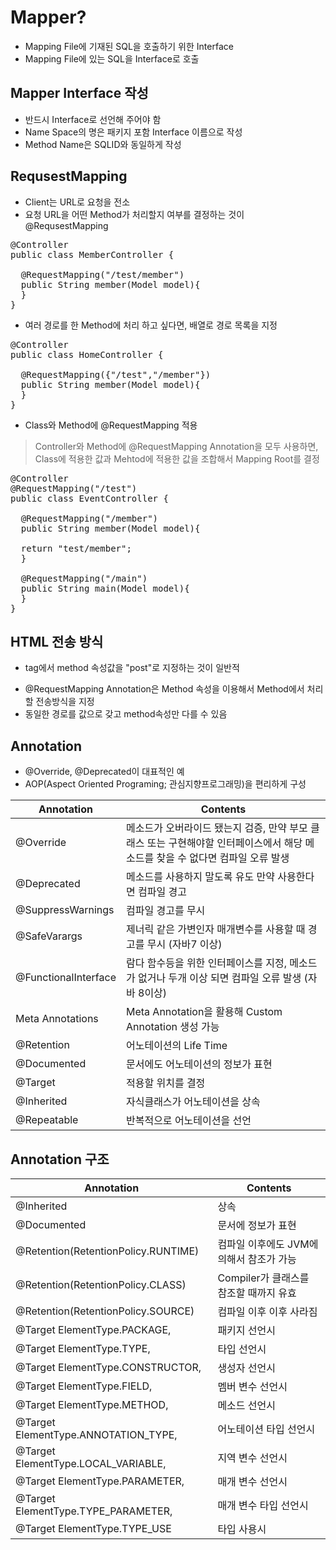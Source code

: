 Mapper?
=======
+ Mapping File에 기재된 SQL을 호출하기 위한 Interface
+ Mapping File에 있는 SQL을 Interface로 호출

Mapper Interface 작성
---------
+ 반드시 Interface로 선언해 주어야 함   
+ Name Space의 명은 패키지 포함 Interface 이름으로 작성   
+ Method Name은 SQLID와 동일하게 작성

RequsestMapping
------
+ Client는 URL로 요청을 전소
+ 요청 URL을 어떤 Method가 처리할지 여부를 결정하는 것이 @RequsestMapping

<pre>@Controller
public class MemberController {
  
  @RequestMapping("/test/member")
  public String member(Model model){
  }
}</pre>

+ 여러 경로를 한 Method에 처리 하고 싶다면, 배열로 경로 목록을 지정

<pre>@Controller
public class HomeController {
  
  @RequestMapping({"/test","/member"})
  public String member(Model model){
  }
}</pre>

+ Class와 Method에 @RequestMapping 적용
> Controller와 Method에 @RequestMapping Annotation을 모두 사용하면, Class에 적용한 값과 Mehtod에 적용한 값을 조합해서 Mapping Root를 결정

<pre>@Controller
@RequestMapping("/test")
public class EventController {
  
  @RequestMapping("/member")
  public String member(Model model){
  
  return "test/member";
  }
  
  @RequestMapping("/main")
  public String main(Model model){
  }
}</pre>


HTML 전송 방식
-----------
+ <form> tag에서 method 속성값을 "post"로 지정하는 것이 일반적
+ @RequestMapping Annotation은 Method 속성을 이용해서 Method에서 처리할 전송방식을 지정
+ 동일한 경로를 값으로 갖고 method속성만 다를 수 있음


Annotation
------
+ @Override, @Deprecated이 대표적인 예
+ AOP(Aspect Oriented Programing; 관심지향프로그래밍)을 편리하게 구성

|Annotation|Contents|
|-----|-----|
|@Override|메소드가 오버라이드 됐는지 검증, 만약 부모 클래스 또는 구현해야할 인터페이스에서 해당 메소드를 찾을 수 없다면 컴파일 오류 발생|
|@Deprecated|메소드를 사용하지 말도록 유도 만약 사용한다면 컴파일 경고|
|@SuppressWarnings|컴파일 경고를 무시|
|@SafeVarargs|제너릭 같은 가변인자 매개변수를 사용할 때 경고를 무시 (자바7 이상)|
|@FunctionalInterface|람다 함수등을 위한 인터페이스를 지정, 메소드가 없거나 두개 이상 되면 컴파일 오류 발생 (자바 8이상)|
|Meta Annotations|Meta Annotation을 활용해 Custom Annotation 생성 가능|
|@Retention|어노테이션의 Life Time|
|@Documented|문서에도 어노테이션의 정보가 표현|
|@Target|적용할 위치를 결정|
|@Inherited|자식클래스가 어노테이션을 상속|
|@Repeatable|반복적으로 어노테이션을 선언|



Annotation 구조
------
|Annotation|Contents|
|-----|-----|
|@Inherited|상속|
|@Documented|문서에 정보가 표현|
|@Retention(RetentionPolicy.RUNTIME)|컴파일 이후에도 JVM에 의해서 참조가 가능|
|@Retention(RetentionPolicy.CLASS)|Compiler가 클래스를 참조할 때까지 유효|
|@Retention(RetentionPolicy.SOURCE)|컴파일 이후 이후 사라짐|
|@Target ElementType.PACKAGE,|패키지 선언시|
|@Target		ElementType.TYPE,|타입 선언시|
|@Target		ElementType.CONSTRUCTOR,|생성자 선언시|
|@Target		ElementType.FIELD,|멤버 변수 선언시|
|@Target		ElementType.METHOD,|메소드 선언시|
|@Target		ElementType.ANNOTATION_TYPE,|어노테이션 타입 선언시|
|@Target		ElementType.LOCAL_VARIABLE,|지역 변수 선언시|
|@Target	ElementType.PARAMETER,|매개 변수 선언시|
|@Target		ElementType.TYPE_PARAMETER,|매개 변수 타입 선언시|
|@Target		ElementType.TYPE_USE|타입 사용시|


